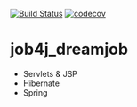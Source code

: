[![Build Status](https://travis-ci.org/yurydoronin/job4j_dreamjob.svg?branch=master)](https://travis-ci.org/yurydoronin/job4j_dreamjob)
[![codecov](https://codecov.io/gh/yurydoronin/job4j_dreamjob/branch/master/graph/badge.svg)](https://codecov.io/gh/yurydoronin/job4j_dreamjob)
# job4j_dreamjob

- Servlets & JSP
- Hibernate
- Spring